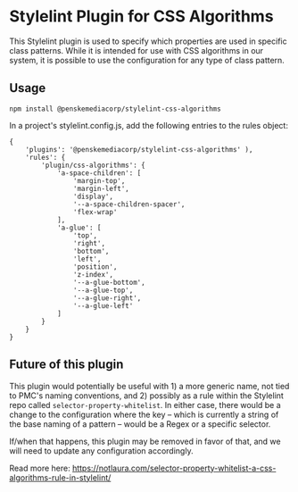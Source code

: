 # Stylelint Plugin for CSS Algorithms

This Stylelint plugin is used to specify which properties are used in specific class patterns. While it is intended for use with CSS algorithms in our system, it is possible to use the configuration for any type of class pattern.

## Usage

```
npm install @penskemediacorp/stylelint-css-algorithms
```

In a project's stylelint.config.js, add the following entries to the rules object:

```
{
	'plugins': '@penskemediacorp/stylelint-css-algorithms' ),
	'rules': {
		'plugin/css-algorithms': {
			'a-space-children': [
				'margin-top',
				'margin-left',
				'display',
				'--a-space-children-spacer',
				'flex-wrap'
			],
			'a-glue': [
				'top',
				'right',
				'bottom',
				'left',
				'position',
				'z-index',
				'--a-glue-bottom',
				'--a-glue-top',
				'--a-glue-right',
				'--a-glue-left'
			]
		}
	}
}
```

## Future of this plugin

This plugin would potentially be useful with 1) a more generic name, not tied to PMC's naming conventions, and 2) possibly as a rule within the Stylelint repo called `selector-property-whitelist`. In either case, there would be a change to the configuration where the key – which is currently a string of the base naming of a pattern – would be a Regex or a specific selector. 

If/when that happens, this plugin may be removed in favor of that, and we will need to update any configuration accordingly.

Read more here: https://notlaura.com/selector-property-whitelist-a-css-algorithms-rule-in-stylelint/